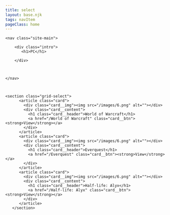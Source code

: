 ```yaml
---
title: select
layout: base.njk
tags: navItem
pageClass: home
---
```





    <nav class="site-main">

        <div class="intro">
           <h1>PC</h1>

        </div>



    </nav>



    <section class="grid-select">
          <article class="card">
            <div class="card__img"><img src="/images/6.png" alt=""></div>
            <div class="card__content">
              <h1 class="card__header">World of Warcraft</h1>
              <a href="/World of Warcraft" class="card__btn"><strong>View</strong></a>
            </div>
          </article>
          <article class="card">
            <div class="card__img"><img src="/images/6.png" alt=""></div>
            <div class="card__content">
              <h1 class="card__header">Everquest</h1>
              <a href="/Everquest" class="card__btn"><strong>View</strong></a>
            </div>
          </article>
          <article class="card">
            <div class="card__img"><img src="/images/6.png" alt=""></div>
            <div class="card__content">
              <h1 class="card__header">Half-life: Alyx</h1>
              <a href="/Half-life: Alyx" class="card__btn"><strong>View</strong></a>
            </div>
          </article>
       </section>




       